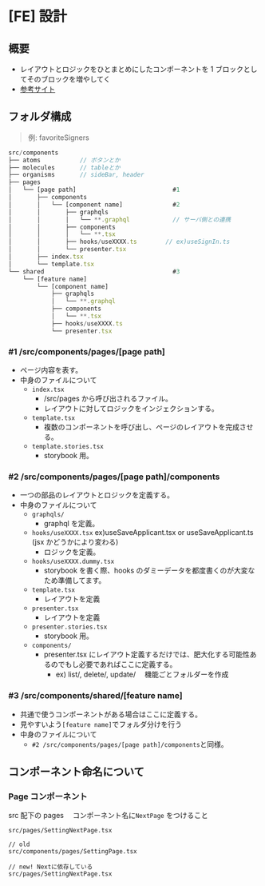 # [FE] 設計

## 概要

- レイアウトとロジックをひとまとめにしたコンポーネントを 1 ブロックとしてそのブロックを増やしてく
- [参考サイト](https://note.com/tabelog_frontend/n/n07b4077f5cf3)

## フォルダ構成

> 例: favoriteSigners

```jsx
src/components
├── atoms           // ボタンとか
├── molecules       // tableとか
├── organisms       // sideBar, header
├── pages
│   └── [page path]                           #1
│       ├── components
│       │   └── [component name]              #2
│       │       ├── graphqls
│       │       │   └── **.graphql            // サーバ側との連携
│       │       ├── components
│       │       │   └── **.tsx
│       │       ├── hooks/useXXXX.ts        // ex)useSignIn.ts
│       │       └── presenter.tsx
│       ├── index.tsx
│       └── template.tsx
└── shared                                    #3
    └── [feature name]
        └── [component name]
            ├── graphqls
            │   └── **.graphql
            ├── components
            │   └── **.tsx
            ├── hooks/useXXXX.ts
            └── presenter.tsx

```

### #1 /src/components/pages/[page path]

- ページ内容を表す。
- 中身のファイルについて
  - `index.tsx`
    - /src/pages から呼び出されるファイル。
    - レイアウトに対してロジックをインジェクションする。
  - `template.tsx`
    - 複数のコンポーネントを呼び出し、ページのレイアウトを完成させる。
  - `template.stories.tsx`
    - storybook 用。

### #2 /src/components/pages/[page path]/components

- 一つの部品のレイアウトとロジックを定義する。
- 中身のファイルについて
  - `graphqls/`
    - graphql を定義。
  - `hooks/useXXXX.tsx` ex)useSaveApplicant.tsx or useSaveApplicant.ts (jsx かどうかにより変わる)
    - ロジックを定義。
  - `hooks/useXXXX.dummy.tsx`
    - storybook を書く際、hooks のダミーデータを都度書くのが大変なため準備してます。
  - `template.tsx`
    - レイアウトを定義
  - `presenter.tsx`
    - レイアウトを定義
  - `presenter.stories.tsx`
    - storybook 用。
  - `components/`
    - presenter.tsx にレイアウト定義するだけでは、肥大化する可能性あるのでもし必要であればここに定義する。
      - ex) list/, delete/, update/ 　機能ごとフォルダーを作成

### #3 /src/components/shared/[feature name]

- 共通で使うコンポーネントがある場合はここに定義する。
- 見やすいよう`[feature name]`でフォルダ分けを行う
- 中身のファイルについて
  - `#2 /src/components/pages/[page path]/components`と同様。

## コンポーネント命名について

### Page コンポーネント

src 配下の pages 　コンポーネント名に`NextPage` をつけること

`src/pages/SettingNextPage.tsx`

```
// old
src/components/pages/SettingPage.tsx

// new! Nextに依存している
src/pages/SettingNextPage.tsx
```
